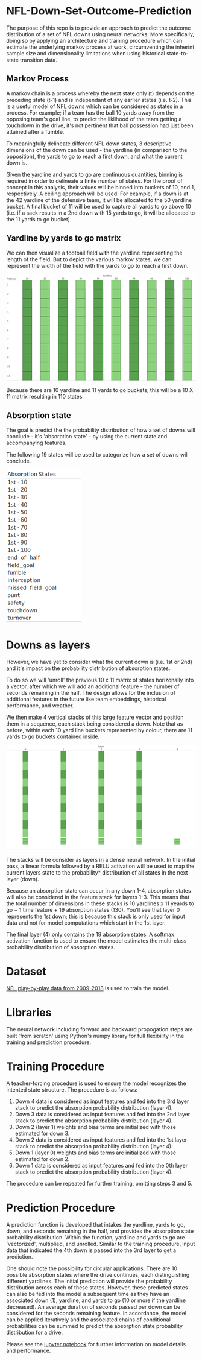 # NFL-Down-Set-Outcome-Prediction

The purpose of this repo is to provide an approach to predict the outcome distribution of a set of NFL downs using neural networks. More specifically, doing so by applying an architecture and training procedure which can estimate the underlying markov process at work, circumventing the inherint sample size and dimensionality limitations when using historical state-to-state transition data. 

## Markov Process

A markov chain is a process whereby the next state only (t) depends on the preceding state (t-1) and is independant of any earlier states (i.e. t-2). This is a useful model of NFL downs which can be considered as states in a process. For example; if a team has the ball 10 yards away from the opposing team's goal line, to predict the liklihood of the team getting a touchdown in the drive, it's not pertinent that ball possession had just been attained after a fumble. 

To meaningfully delineate different NFL down states, 3 descriptive dimensions of the down can be used - the yardline (in comparison to the opposition), the yards to go to reach a first down, and what the current down is. 

Given the yardline and yards to go are continuous quantities, binning is required in order to delineate a finite number of states. For the proof of concept in this analysis, their values will be binned into buckets of 10, and 1, respectively. A ceiling approach will be used. For example, if a down is at the 42 yardline of the defensive team, it will be allocated to the 50 yardline bucket. A final bucket of 11 will be used to capture all yards to go above 10 (i.e. if a sack results in a 2nd down with 15 yards to go, it will be allocated to the 11 yards to go bucket). 

## Yardline by yards to go matrix

We can then visualize a football field with the yardline representing the length of the field. But to depict the various markov states, we can represent the width of the field with the yards to go to reach a first down.  

![image](./img/yardlinebyydstogo.png)

Because there are 10 yardline and 11 yards to go buckets, this will be a 10 X 11 matrix resulting in 110 states. 

## Absorption state

The goal is predict the the probability distribution of how a set of downs will conclude - it's 'absorption state' - by using the current state and accompanying features. 

The following 19 states will be used to categorize how a set of downs will conclude. 

![image](./img/absorption_states.png)

# Downs as layers

However, we have yet to consider what the current down is (i.e. 1st or 2nd) and it's impact on the probability distribution of absorption states. 

To do so we will 'unroll' the previous 10 x 11 matrix of states horizonally into a vector, after which we will add an additional feature - the number of seconds remaining in the half. The design allows for the inclusion of additional features in the future like team embeddings, historical performance, and weather.

We then make 4 vertical stacks of this large feature vector and position them in a sequence, each stack being considered a down. Note that as before, within each 10 yard line buckets represented by colour, there are 11 yards to go buckets contained inside. 

![image](./img/generalizedstates.png)

The stacks will be consider as layers in a dense neural network. In the initial pass, a linear formula followed by a RELU activation will be used to map the current layers state to the probability* distribution of all states in the next layer (down). 

Because an absorption state can occur in any down 1-4, absorption states will also be considered in the feature stack for layers 1-3. This means that the total number of dimensions in these stacks is 10 yardlines x 11 yeards to go + 1 time feature + 19 absorption states (130). You'll see that layer 0 represents the 1st down; this is because this stack is only used for input data and not for model computations which start in the 1st layer. 

The final layer (4) only contains the 19 absorption states. A softmax activation function is used to ensure the model estimates the multi-class probability distribution of absorption states. 

# Dataset 

[NFL play-by-play data from 2009-2018](https://www.kaggle.com/datasets/maxhorowitz/nflplaybyplay2009to2016?resource=download) is used to train the model. 

# Libraries

The neural network including forward and backward propogation steps are built 'from scratch' using Python's numpy library for full flexibility in the training and prediction procedure. 

# Training Procedure

A teacher-forcing procedure is used to ensure the model recognizes the intented state structure. The procedure is as follows:

1. Down 4 data is considered as input features and fed into the 3rd layer stack to predict the absorption probability distribution (layer 4).
2. Down 3 data is considered as input features and fed into the 2nd layer stack to predict the absorption probability distribution (layer 4).
3. Down 2 (layer 1) weights and bias terms are initialized with those estimated for down 3. 
4. Down 2 data is considered as input features and fed into the 1st layer stack to predict the absorption probability distribution (layer 4). 
5. Down 1 (layer 0) weights and bias terms are initialized with those estimated for down 2. 
6. Down 1 data is considered as input features and fed into the 0th layer stack to predict the absorption probability distribution (layer 4). 

The procedure can be repeated for further training, omitting steps 3 and 5. 

# Prediction Procedure

A prediction function is developed that intakes the yardline, yards to go, down, and seconds remaining in the half, and provides the absorption state probability distribution. Within the function, yardline and yards to go are 'vectorized', multiplied, and unrolled. Similar to the training procedure, input data that indicated the 4th down is passed into the 3rd layer to get a prediction. 

One should note the possibility for circular applications. There are 10 possible absorption states where the drive continues, each distinguishing different yardlines. The initial prediction will provide the probability distribution across each of these states. However, these predicted states can also be fed into the model a subsequent time as they have an associated down (1), yardline, and yards to go (10 or more if the yardline decreased). An average duration of seconds passed per down can be considered for the seconds remaining feature. In accordance, the model can be applied iteratively and the associated chains of conditional probabilities can be summed to predict the absorption state probability distribution for a drive. 

Please see the [jupyter notebook](https://github.com/acharabin/NFL-Down-Set-Outcome-Prediction/blob/main/NFL-Down-Set-Outcome-Prediction.ipynb) for further information on model details and performance. 

